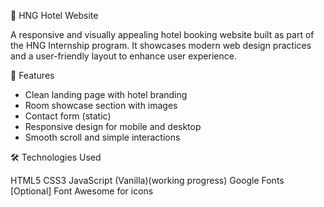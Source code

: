 🏨 HNG Hotel Website

A responsive and visually appealing hotel booking website built as part of the HNG Internship program. It showcases modern web design practices and a user-friendly layout to enhance user experience.



 🚀 Features

- Clean landing page with hotel branding
- Room showcase section with images
- Contact form (static)
- Responsive design for mobile and desktop
- Smooth scroll and simple interactions



 🛠️ Technologies Used

 HTML5
 CSS3
 JavaScript (Vanilla)(working progress)
 Google Fonts
 [Optional] Font Awesome for icons

